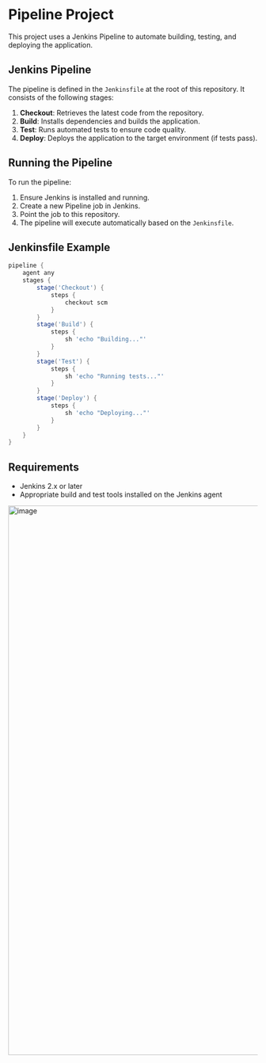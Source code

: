 # Pipeline Project

This project uses a Jenkins Pipeline to automate building, testing, and deploying the application.

## Jenkins Pipeline

The pipeline is defined in the `Jenkinsfile` at the root of this repository. It consists of the following stages:

1. **Checkout**: Retrieves the latest code from the repository.
2. **Build**: Installs dependencies and builds the application.
3. **Test**: Runs automated tests to ensure code quality.
4. **Deploy**: Deploys the application to the target environment (if tests pass).

## Running the Pipeline

To run the pipeline:

1. Ensure Jenkins is installed and running.
2. Create a new Pipeline job in Jenkins.
3. Point the job to this repository.
4. The pipeline will execute automatically based on the `Jenkinsfile`.

## Jenkinsfile Example

```groovy
pipeline {
    agent any
    stages {
        stage('Checkout') {
            steps {
                checkout scm
            }
        }
        stage('Build') {
            steps {
                sh 'echo "Building..."'
            }
        }
        stage('Test') {
            steps {
                sh 'echo "Running tests..."'
            }
        }
        stage('Deploy') {
            steps {
                sh 'echo "Deploying..."'
            }
        }
    }
}
```

## Requirements

- Jenkins 2.x or later
- Appropriate build and test tools installed on the Jenkins agent

<img width="1110" alt="image" src="https://github.com/user-attachments/assets/1a1a3533-abfb-4d24-b8e1-88a36050ee4a" />
